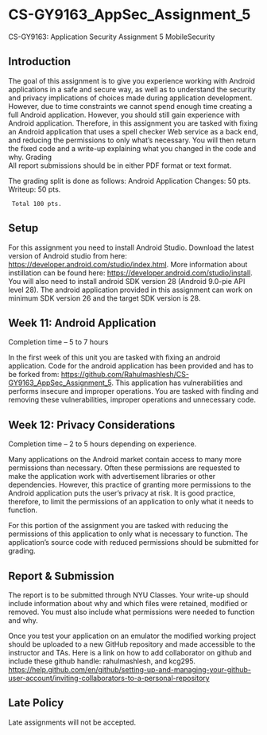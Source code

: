 # CS-GY9163_AppSec_Assignment_5
CS-GY9163: Application Security Assignment 5 MobileSecurity

## Introduction
The goal of this assignment is to give you experience working with Android applications in a safe and secure way, as well as to understand the security and privacy implications of choices made during application development. However, due to time constraints we cannot spend enough time creating a full Android application. However, you should still gain experience with Android application. Therefore, in this assignment you are tasked with fixing an Android application that uses a spell checker Web service as a back end, and reducing the permissions to only what’s necessary. You will then return the fixed code and a write-up explaining what you changed in the code and why.
Grading   
All report submissions should be in either PDF format or text format. 

The grading split is done as follows:
Android Application Changes: 50 pts.
Writeup: 50 pts.

     Total 100 pts.
## Setup
For this assignment you need to install Android Studio. Download the latest version of Android studio from here: https://developer.android.com/studio/index.html. More information about instillation can be found here: https://developer.android.com/studio/install.
You will also need to install android SDK version 28 (Android 9.0-pie API level 28). The android application provided in this assignment can work on minimum SDK version 26 and the target SDK version is 28.

## Week 11: Android Application
Completion time – 5 to 7 hours

In the first week of this unit you are tasked with fixing an android application. 
Code for the android application has been provided and has to be forked from: https://github.com/Rahulmashlesh/CS-GY9163_AppSec_Assignment_5. This application has vulnerabilities and performs insecure and improper operations. You are tasked with finding and removing these vulnerabilities, improper operations and unnecessary code.

## Week 12: Privacy Considerations
Completion time – 2 to 5 hours depending on experience.

Many applications on the Android market contain access to many more permissions than necessary. Often these permissions are requested to make the application work with advertisement libraries or other dependencies. However, this practice of granting more permissions to the Android application puts the user’s privacy at risk. It is good practice, therefore, to limit the permissions of an application to only what it needs to function.

For this portion of the assignment you are tasked with reducing the permissions of this application to only what is necessary to function. The application’s source code with reduced permissions should be submitted for grading.

## Report & Submission
The report is to be submitted through NYU Classes. Your write-up should include information about why and which files were retained, modified or removed.  You must also include what permissions were needed to function and why.

Once you test your application on an emulator the modified working project should be uploaded to a new GitHub repository and made accessible to the instructor and TAs. Here is a link on how to add collaborator on github and include these github handle:  rahulmashlesh, and kcg295.
https://help.github.com/en/github/setting-up-and-managing-your-github-user-account/inviting-collaborators-to-a-personal-repository 


## Late Policy
Late assignments will not be accepted.
